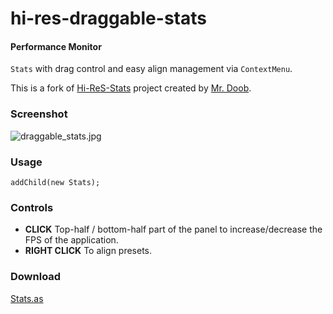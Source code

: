 hi-res-draggable-stats
========

#### Performance Monitor ####

`Stats` with drag control and easy align management via `ContextMenu`.

This is a fork of [Hi-ReS-Stats](https://github.com/mrdoob/Hi-ReS-Stats) project created by [Mr. Doob](https://github.com/mrdoob).

### Screenshot ###

![draggable_stats.jpg](https://github.com/rafaelrinaldi/hi-res-draggable-stats/raw/master/assets/draggable_stats.jpg "Screenshot")

### Usage ###

	addChild(new Stats);

### Controls ###

* **CLICK** Top-half / bottom-half part of the panel to increase/decrease the FPS of the application.
* **RIGHT CLICK** To align presets.

### Download ###

[Stats.as](https://raw.github.com/rafaelrinaldi/hi-res-draggable-stats/master/src/net/hires/debug/Stats.as)